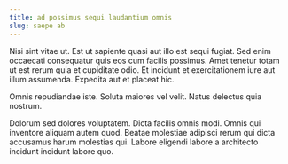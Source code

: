 ```yaml
---
title: ad possimus sequi laudantium omnis
slug: saepe ab
---
```


Nisi sint vitae ut. Est ut sapiente quasi aut illo est sequi fugiat. Sed enim occaecati consequatur quis eos cum facilis possimus. Amet tenetur totam ut est rerum quia et cupiditate odio. Et incidunt et exercitationem iure aut illum assumenda. Expedita aut et placeat hic.

Omnis repudiandae iste. Soluta maiores vel velit. Natus delectus quia nostrum.

Dolorum sed dolores voluptatem. Dicta facilis omnis modi. Omnis qui inventore aliquam autem quod. Beatae molestiae adipisci rerum qui dicta accusamus harum molestias qui. Labore eligendi labore a architecto incidunt incidunt labore quo.
